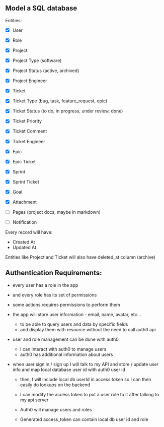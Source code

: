 ## Model a SQL database

Entities:

- [x] User
- [x] Role
- [x] Project
- [x] Project Type (software)
- [x] Project Status (active, archived)
- [x] Project Engineer
- [x] Ticket
- [x] Ticket Type (bug, task, feature_request, epic)
- [x] Ticket Status (to do, in progress, under review, done)
- [x] Ticket Priority
- [x] Ticket Comment
- [x] Ticket Engineer
- [x] Epic
- [x] Epic Ticket
- [x] Sprint
- [x] Sprint Ticket
- [x] Goal
- [x] Attachment

- [ ] Pages (project docs, maybe in markdown)
- [ ] Notification

Every record will have:
  - Created At
  - Updated At

Entities like Project and Ticket will also have deleted_at column (archive)

## Authentication Requirements:

  - every user has a role in the app
  - and every role has its set of permissions
  - some actions requires permissions to perform them
  - the app will store user information - email, name, avatar, etc...
    - to be able to query users and data by specific fields
    - and display them with resource without the need to call auth0 api

- user and role management can be done with auth0
  - I can interact with auth0 to manage users
  - auth0 has additional information about users
- when user sign in / sign up I will talk to my API and store / update user info and map local database user id with auth0 user id
  - then, I will include local db userId in access token so I can then easily do lookups on the backend
  - I can modify the access token to put a user role to it after talking to my api server

  - Auth0 will manage users and roles
  - Generated access_token can contain local db user id and role